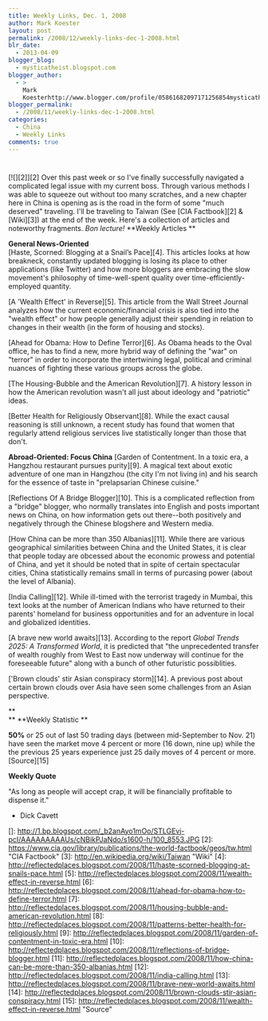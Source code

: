 ```yaml
---
title: Weekly Links, Dec. 1, 2008
author: Mark Koester
layout: post
permalink: /2008/12/weekly-links-dec-1-2008.html
blr_date:
  - 2013-04-09
blogger_blog:
  - mysticatheist.blogspot.com
blogger_author:
  - >
    Mark
    Koesterhttp://www.blogger.com/profile/05861682097171256854mysticatheist@gmail.com
blogger_permalink:
  - /2008/11/weekly-links-dec-1-2008.html
categories:
  - China
  - Weekly Links
comments: true
---
```

# 

[![][2]][2] Over this past week or so I've finally successfully navigated a complicated legal issue with my current boss. Through various methods I was able to squeeze out without too many scratches, and a new chapter here in China is opening as is the road in the form of some "much deserved" traveling. I'll be traveling to Taiwan (See [CIA Factbook][2] & [Wiki][3]) at the end of the week. Here's a collection of articles and noteworthy fragments. *Bon lecture!* **Weekly Articles **

**General News-Oriented**  
[Haste, Scorned: Blogging at a Snail’s Pace][4]. This articles looks at how breakneck, constantly updated blogging is losing its place to other applications (like Twitter) and how more bloggers are embracing the slow movement's philosophy of time-well-spent quality over time-efficiently-employed quantity.

[A 'Wealth Effect' in Reverse][5]. This article from the Wall Street Journal analyzes how the current economic/financial crisis is also tied into the "wealth effect" or how people generally adjust their spending in relation to changes in their wealth (in the form of housing and stocks). 

[Ahead for Obama: How to Define Terror][6]. As Obama heads to the Oval office, he has to find a new, more hybrid way of defining the "war" on "terror" in order to incorporate the intertwining legal, political and criminal nuances of fighting these various groups across the globe.

[The Housing-Bubble and the American Revolution][7]. A history lesson in how the American revolution wasn't all just about ideology and "patriotic" ideas.

[Better Health for Religiously Observant][8]. While the exact causal reasoning is still unknown, a recent study has found that women that regularly attend religious services live statistically longer than those that don't.

**Abroad-Oriented: Focus China** 
[Garden of Contentment. In a toxic era, a Hangzhou restaurant pursues purity][9]. A magical text about exotic adventure of one man in Hangzhou (the city I'm not living in) and his search for the essence of taste in "prelapsarian Chinese cuisine."

[Reflections Of A Bridge Blogger][10]. This is a complicated reflection from a "bridge" blogger, who normally translates into English and posts important news on China, on how information gets out there--both positively and negatively through the Chinese blogshere and Western media.

[How China can be more than 350 Albanias][11]. While there are various geographical similarities between China and the United States, it is clear that people today are obcessed about the economic prowess and potential of China, and yet it should be noted that in spite of certain spectacular cities, China statistically remains small in terms of purcasing power (about the level of Albania).

[India Calling][12]. While ill-timed with the terrorist tragedy in Mumbai, this text looks at the number of American Indians who have returned to their parents' homeland for business opportunities and for an adventure in local and globalized identities.

[A brave new world awaits][13]. According to the report *Global Trends 2025: A Transformed World*, it is predicted that "the unprecedented transfer of wealth roughly from West to East now underway will continue for the foreseeable future" along with a bunch of other futuristic possiblities.

['Brown clouds' stir Asian conspiracy storm][14]. A previous post about certain brown clouds over Asia have seen some challenges from an Asian perspective.

**  
** **Weekly Statistic **

**50%** 
or 25 out of last 50 trading days (between mid-September to Nov. 21) have seen the market move 4 percent or more (16 down, nine up) while the the previous 25 years experience just 25 daily moves of 4 percent or more. [Source][15] 

**Weekly Quote**

"As long as people will accept crap, it will be financially profitable to dispense it."  
- Dick Cavett

 []: http://1.bp.blogspot.com/_b2anAyo1mOo/STLGEvj-pcI/AAAAAAAAAUs/cNBikPJaNdo/s1600-h/100_8553.JPG
 [2]: https://www.cia.gov/library/publications/the-world-factbook/geos/tw.html "CIA Factbook"
 [3]: http://en.wikipedia.org/wiki/Taiwan "Wiki"
 [4]: http://reflectedplaces.blogspot.com/2008/11/haste-scorned-blogging-at-snails-pace.html
 [5]: http://reflectedplaces.blogspot.com/2008/11/wealth-effect-in-reverse.html
 [6]: http://reflectedplaces.blogspot.com/2008/11/ahead-for-obama-how-to-define-terror.html
 [7]: http://reflectedplaces.blogspot.com/2008/11/housing-bubble-and-american-revolution.html
 [8]: http://reflectedplaces.blogspot.com/2008/11/patterns-better-health-for-religiously.html
 [9]: http://reflectedplaces.blogspot.com/2008/11/garden-of-contentment-in-toxic-era.html
 [10]: http://reflectedplaces.blogspot.com/2008/11/reflections-of-bridge-blogger.html
 [11]: http://reflectedplaces.blogspot.com/2008/11/how-china-can-be-more-than-350-albanias.html
 [12]: http://reflectedplaces.blogspot.com/2008/11/india-calling.html
 [13]: http://reflectedplaces.blogspot.com/2008/11/brave-new-world-awaits.html
 [14]: http://reflectedplaces.blogspot.com/2008/11/brown-clouds-stir-asian-conspiracy.html
 [15]: http://reflectedplaces.blogspot.com/2008/11/wealth-effect-in-reverse.html "Source"